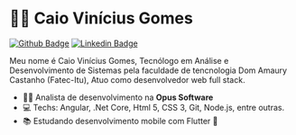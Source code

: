 # :man_technologist: Caio Vinícius Gomes

[![Github Badge](https://img.shields.io/badge/-Github-000?style=flat-square&logo=Github&logoColor=white&link=https://github.com/CaioGomes08)](https://github.com/CaioGomes08)
[![Linkedin Badge](https://img.shields.io/badge/-LinkedIn-blue?style=flat-square&logo=Linkedin&logoColor=white&link=https://www.linkedin.com/in/caio-gomes-65228912a/)](https://www.linkedin.com/in/caio-gomes-65228912a/)


Meu nome é Caio Vinícius Gomes, Tecnólogo em Análise e Desenvolvimento de Sistemas pela faculdade de tencnologia Dom Amaury Castanho (Fatec-Itu), Atuo como desenvolvedor
web full stack.

- :office_worker: Analista de desenvolvimento na **Opus Software**
- :computer: Techs: Angular, .Net Core, Html 5, CSS 3, Git, Node.js, entre outras.
- :books: Estudando desenvolvimento mobile com Flutter :blue_heart:

